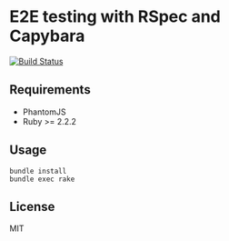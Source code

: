 # E2E testing with RSpec and Capybara

[![Build Status](https://travis-ci.org/tsmsogn/integration-test-skeleton-with-rspec-and-capybara.svg?branch=master)](https://travis-ci.org/tsmsogn/integration-test-skeleton-with-rspec-and-capybara)

## Requirements

- PhantomJS
- Ruby >= 2.2.2

## Usage

```shell
bundle install
bundle exec rake
```

## License

MIT

